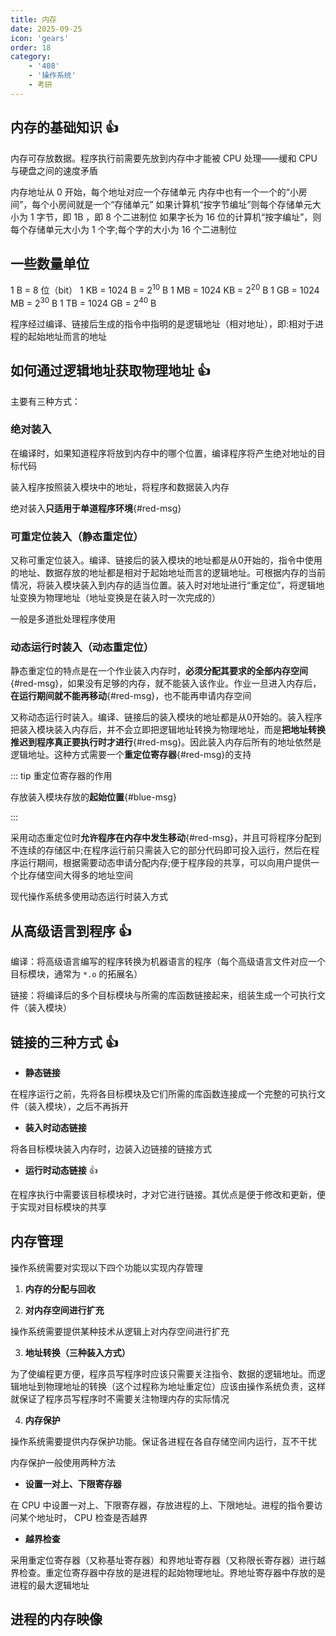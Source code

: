 ```yaml
---
title: 内存
date: 2025-09-25
icon: 'gears'
order: 18
category: 
    - '408'
    - '操作系统'
    - 考研  
---
```


## 内存的基础知识 :thumbsup:

内存可存放数据。程序执行前需要先放到内存中才能被 CPU 处理——缓和 CPU 与硬盘之间的速度矛盾

内存地址从 0 开始，每个地址对应一个存储单元
内存中也有一个一个的“小房间”，每个小房间就是一个“存储单元”
如果计算机“按字节编址”则每个存储单元大小为 1 字节，即 1B ，即 8 个二进制位
如果字长为 16 位的计算机“按字编址”，则每个存储单元大小为 1 个字;每个字的大小为 16 个二进制位

## 一些数量单位

1 B = 8 位（bit）
1 KB = 1024 B = $2^{10}$ B
1 MB = 1024 KB = $2^{20}$ B
1 GB = 1024 MB = $2^{30}$ B
1 TB = 1024 GB = $2^{40}$ B

程序经过编译、链接后生成的指令中指明的是逻辑地址（相对地址），即:相对于进程的起始地址而言的地址

## 如何通过逻辑地址获取物理地址 :thumbsup:

主要有三种方式：

### 绝对装入

在编译时，如果知道程序将放到内存中的哪个位置，编译程序将产生绝对地址的目标代码

装入程序按照装入模块中的地址，将程序和数据装入内存

绝对装入**只适用于单道程序环境**{#red-msg}

### 可重定位装入（静态重定位）

又称可重定位装入。编译、链接后的装入模块的地址都是从0开始的，指令中使用的地址、数据存放的地址都是相对于起始地址而言的逻辑地址。可根据内存的当前情况，将装入模块装入到内存的适当位置。装入时对地址进行“重定位”，将逻辑地址变换为物理地址（地址变换是在装入时一次完成的）

一般是多道批处理程序使用

### 动态运行时装入（动态重定位）

静态重定位的特点是在一个作业装入内存时，**必须分配其要求的全部内存空间**{#red-msg}，如果没有足够的内存，就不能装入该作业。作业一旦进入内存后，**在运行期间就不能再移动**{#red-msg}，也不能再申请内存空间

又称动态运行时装入。编译、链接后的装入模块的地址都是从0开始的。装入程序把装入模块装入内存后，并不会立即把逻辑地址转换为物理地址，而是**把地址转换推迟到程序真正要执行时才进行**{#red-msg}。因此装入内存后所有的地址依然是逻辑地址。这种方式需要一个**重定位寄存器**{#red-msg}的支持

::: tip 重定位寄存器的作用

存放装入模块存放的**起始位置**{#blue-msg}

:::

采用动态重定位时**允许程序在内存中发生移动**{#red-msg}，并且可将程序分配到不连续的存储区中;在程序运行前只需装入它的部分代码即可投入运行，然后在程序运行期间，根据需要动态申请分配内存;便于程序段的共享，可以向用户提供一个比存储空间大得多的地址空间

现代操作系统多使用动态运行时装入方式

## 从高级语言到程序 :thumbsup:

编译：将高级语言编写的程序转换为机器语言的程序（每个高级语言文件对应一个目标模块，通常为 `*.o` 的拓展名）

链接：将编译后的多个目标模块与所需的库函数链接起来，组装生成一个可执行文件（装入模块）

## 链接的三种方式 :thumbsup:

- **静态链接**

在程序运行之前，先将各目标模块及它们所需的库函数连接成一个完整的可执行文件（装入模块），之后不再拆开

- **装入时动态链接**

将各目标模块装入内存时，边装入边链接的链接方式

- **运行时动态链接** :thumbsup:

在程序执行中需要该目标模块时，才对它进行链接。其优点是便于修改和更新，便于实现对目标模块的共享

## 内存管理

操作系统需要对实现以下四个功能以实现内存管理

1. **内存的分配与回收**

2. **对内存空间进行扩充**

操作系统需要提供某种技术从逻辑上对内存空间进行扩充

3. **地址转换（三种装入方式）**

为了使编程更方便，程序员写程序时应该只需要关注指令、数据的逻辑地址。而逻辑地址到物理地址的转换（这个过程称为地址重定位）应该由操作系统负责，这样就保证了程序员写程序时不需要关注物理内存的实际情况

4. **内存保护**

操作系统需要提供内存保护功能。保证各进程在各自存储空间内运行，互不干扰

内存保护一般使用两种方法

- **设置一对上、下限寄存器**

在 CPU 中设置一对上、下限寄存器，存放进程的上、下限地址。进程的指令要访问某个地址时， CPU 检查是否越界

- **越界检查**

采用重定位寄存器（又称基址寄存器）和界地址寄存器（又称限长寄存器）进行越界检查。重定位寄存器中存放的是进程的起始物理地址。界地址寄存器中存放的是进程的最大逻辑地址

## 进程的内存映像

